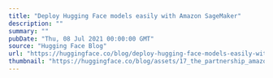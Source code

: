 ```yaml
---
title: "Deploy Hugging Face models easily with Amazon SageMaker"
description: ""
summary: ""
pubDate: "Thu, 08 Jul 2021 00:00:00 GMT"
source: "Hugging Face Blog"
url: "https://huggingface.co/blog/deploy-hugging-face-models-easily-with-amazon-sagemaker"
thumbnail: "https://huggingface.co/blog/assets/17_the_partnership_amazon_sagemaker_and_hugging_face/thumbnail.png"
---
```


